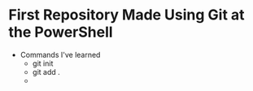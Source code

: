 # First Repository Made Using Git at the PowerShell
* Commands I've learned
    * git init
    * git add .
    * 